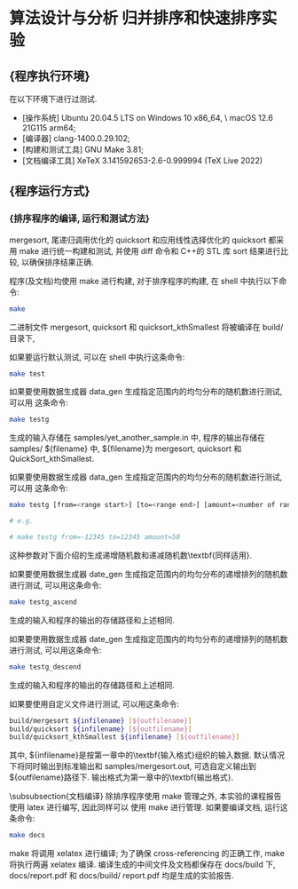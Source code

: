# 算法设计与分析 归并排序和快速排序实验

## {程序执行环境}

在以下环境下进行过测试.

- [操作系统] Ubuntu 20.04.5 LTS on Windows 10 x86_64, \\
  macOS 12.6 21G115 arm64;
- [编译器] clang-1400.0.29.102;
- [构建和测试工具] GNU Make 3.81;
- [文档编译工具] XeTeX 3.141592653-2.6-0.999994 (TeX Live 2022)

## {程序运行方式}

### {排序程序的编译, 运行和测试方法}

mergesort, 尾递归调用优化的 quicksort 和应用线性选择优化的 quicksort 都采用
make 进行统一构建和测试, 并使用 diff 命令和 C++的 STL 库 sort 结果进行比较,
以确保排序结果正确.

程序(及文档)均使用 make 进行构建, 对于排序程序的构建, 在 shell 中执行以下命令:

```bash
make
```

二进制文件 mergesort, quicksort 和 quicksort_kthSmallest 将被编译在 build/目录下,

如果要运行默认测试, 可以在 shell 中执行这条命令:

```bash
make test
```

如果要使用数据生成器 data_gen 生成指定范围内的均匀分布的随机数进行测试, 可以用
这条命令:

```bash
make testg
```

生成的输入存储在 samples/yet_another_sample.in 中, 程序的输出存储在 samples/
${filename} 中, ${filename}为 mergesort, quicksort 和 QuickSort_kthSmallest.

如果要使用数据生成器 data_gen 生成指定范围内的均匀分布的随机数进行测试, 可以用
这条命令:

```bash
make testg [from=<range start>] [to=<range end>] [amount=<number of random numbers>]

# e.g.

# make testg from=-12345 to=12345 amount=50

```

这种参数对下面介绍的生成递增随机数和递减随机数\textbf{同样适用}.

如果要使用数据生成器 date_gen 生成指定范围内的均匀分布的递增排列的随机数进行测试,
可以用这条命令:

```bash
make testg_ascend
```

生成的输入和程序的输出的存储路径和上述相同.

如果要使用数据生成器 date_gen 生成指定范围内的均匀分布的递增排列的随机数进行测试,
可以用这条命令:

```bash
make testg_descend
```

生成的输入和程序的输出的存储路径和上述相同.

如果要使用自定义文件进行测试, 可以用这条命令:

```bash
build/mergesort ${infilename} [${outfilename}]
build/quicksort ${infilename} [${outfilename}]
build/quicksort_kthSmallest ${infilename} [${outfilename}]
```

其中, \$\{infilename\}是按第一章中的\textbf{输入格式}组织的输入数据.
默认情况下将同时输出到标准输出和 samples/mergesort.out, 可选自定义输出到
\$\{outfilename\}路径下. 输出格式为第一章中的\textbf{输出格式}.

\subsubsection{文档编译}
除排序程序使用 make 管理之外, 本实验的课程报告使用 latex 进行编写, 因此同样可以
使用 make 进行管理. 如果要编译文档, 运行这条命令:

```bash
make docs
```

make 将调用 xelatex 进行编译; 为了确保 cross-referencing 的正确工作, make 将执行两遍
xelatex 编译.
编译生成的中间文件及文档都保存在 docs/build 下, docs/report.pdf 和 docs/build/
report.pdf 均是生成的实验报告.
